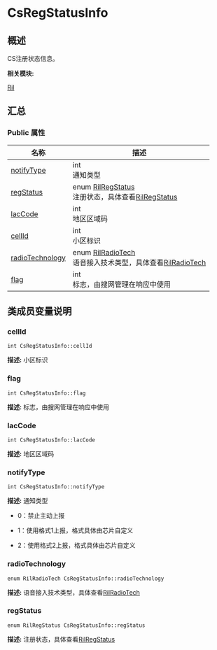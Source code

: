 # CsRegStatusInfo


## 概述

CS注册状态信息。

**相关模块:**

[Ril](_ril.md)


## 汇总


### Public 属性

  | 名称 | 描述 | 
| -------- | -------- |
| [notifyType](#notifytype) | int<br/>通知类型 | 
| [regStatus](#regstatus) | enum&nbsp;[RilRegStatus](_ril.md#rilregstatus)<br/>注册状态，具体查看[RilRegStatus](_ril.md#rilregstatus) | 
| [lacCode](#laccode) | int<br/>地区区域码&nbsp; | 
| [cellId](#cellid) | int<br/>小区标识&nbsp; | 
| [radioTechnology](#radiotechnology) | enum&nbsp;[RilRadioTech](_ril.md#rilradiotech)<br/>语音接入技术类型，具体查看[RilRadioTech](_ril.md#rilradiotech) | 
| [flag](#flag) | int<br/>标志，由搜网管理在响应中使用&nbsp; | 


## 类成员变量说明


### cellId

  
```
int CsRegStatusInfo::cellId
```
**描述:**
小区标识


### flag

  
```
int CsRegStatusInfo::flag
```
**描述:**
标志，由搜网管理在响应中使用


### lacCode

  
```
int CsRegStatusInfo::lacCode
```
**描述:**
地区区域码


### notifyType

  
```
int CsRegStatusInfo::notifyType
```
**描述:**
通知类型

- 0：禁止主动上报

- 1：使用格式1上报，格式具体由芯片自定义

- 2：使用格式2上报，格式具体由芯片自定义 


### radioTechnology

  
```
enum RilRadioTech CsRegStatusInfo::radioTechnology
```
**描述:**
语音接入技术类型，具体查看[RilRadioTech](_ril.md#rilradiotech)


### regStatus

  
```
enum RilRegStatus CsRegStatusInfo::regStatus
```
**描述:**
注册状态，具体查看[RilRegStatus](_ril.md#rilregstatus)
